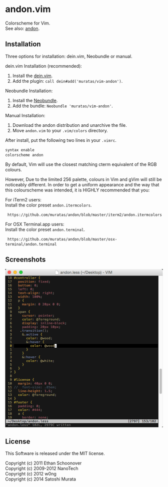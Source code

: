 # andon.vim
Colorscheme for Vim.  
See also: [andon](https://github.com/muratas/andon).

## Installation

Three options for installation: dein.vim, Neobundle or manual.

dein.vim Installation (recommended):  
1. Install the [dein.vim](https://github.com/Shougo/dein.vim).  
2. Add the plugin: `call dein#add('muratas/vim-andon')`.

Neobundle Installation:  
1. Install the [Neobundle](https://github.com/Shougo/neobundle.vim).  
2. Add the bundle: `Neobundle 'muratas/vim-andon'`.

Manual Installation:  
1. Download the andon distribution and unarchive the file.  
2. Move `andon.vim` to your `.vim/colors` directory.

After install, put the following two lines in your `.vimrc`.

    syntax enable
    colorscheme andon

By default, Vim will use the closest matching cterm equivalent of the RGB colours.

However, Due to the limited 256 palette, colours in Vim and gVim will still be noticeably different. In order to get a uniform appearance and the way that this colourscheme was intended, it is HIGHLY recommended that you:

For iTerm2 users:  
Install the color preset `andon.itermcolors`.

     https://github.com/muratas/andon/blob/master/iterm2/andon.itermcolors

For OSX Terminal.app users:  
Install the color preset `andon.terminal`.

     https://github.com/muratas/andon/blob/master/osx-terminal/andon.terminal

## Screenshots

![screenshot](https://github.com/muratas/andon/raw/master/doc/images/screenshot01.png)

## License
This Software is released under the MIT license.

Copyright (c) 2011 Ethan Schoonover  
Copyright (c) 2009-2012 NanoTech  
Copyright (c) 2012 w0ng  
Copyright (c) 2014 Satoshi Murata
